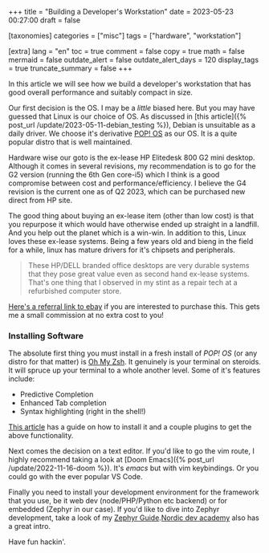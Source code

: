 +++
title = "Building a Developer's Workstation"
date = 2023-05-23 00:27:00
draft = false

[taxonomies]
categories = ["misc"]
tags = ["hardware", "workstation"]

[extra]
lang = "en"
toc = true
comment = false
copy = true
math = false
mermaid = false
outdate_alert = false
outdate_alert_days = 120
display_tags = true
truncate_summary = false
+++

In this article we will see how we build a developer's workstation that has good overall performance and suitably compact in size.

Our first decision is the OS. I may be a *little* biased here. But you may have guessed that Linux is our choice of OS. As discussed in [this article]({% post_url /update/2023-05-11-debian_testing %}), Debian is unsuitable as a daily driver. We choose it's derivative [POP! OS](https://system76.com/pop) as our OS. It is a quite popular distro that is well maintained.

Hardware wise our goto is the ex-lease HP Elitedesk 800 G2 mini desktop. Although it comes in several revisions, my recommendation is to go for the G2 version (running the 6th Gen core-i5) which I think is a good compromise between cost and performance/efficiency. I believe the G4 revision is the current one as of Q2 2023, which can be purchased new direct from HP site.

The good thing about buying an ex-lease item (other than low cost) is that you repurpose it which would have otherwise ended up straight in a landfill. And you help out the planet which is a win-win. In addition to this, Linux loves these ex-lease systems. Being a few years old and bieng in the field for a while, linux has mature drivers for it's chipsets and peripherals.

> These HP/DELL branded office desktops are very durable systems that they pose great value even as second hand ex-lease systems. That's one thing that I observed in my stint as a repair tech at a refurbished computer store.

[Here's a referral link to ebay](https://www.ebay.com/sch/i.html?_nkw=hp+elitedesk+800+g2+mini+desktop&_sacat=171957&mkcid=1&mkrid=711-53200-19255-0&siteid=0&campid=5338988127&customid=g2mini&toolid=10001&mkevt=1) if you are interested to purchase this. This gets me a small commission at no extra cost to you!

### Installing Software


The absolute first thing you must install in a fresh install of *POP! OS* (or any distro for that matter) is [Oh My Zsh](https://ohmyz.sh/). It genuinely is your terminal on steroids. It will spruce up your terminal to a whole another level. Some of it's features include:

- Predictive Completion
- Enhanced Tab completion
- Syntax highlighting (right in the shell!)

[This article](https://dev.to/kumareth/a-beginner-s-guide-for-setting-up-autocomplete-on-ohmyzsh-hyper-with-plugins-themes-47f2) has a guide on how to install it and a couple plugins to get the above functionality.

Next comes the decision on a text editor. If you'd like to go the vim route, I highly recommend taking a look at [Doom Emacs]({% post_url /update/2022-11-16-doom %}). It's *emacs* but with vim keybindings. Or you could go with the ever popular VS Code.

Finally you need to install your development environment for the framework that you use, be it web dev (node/PHP/Python etc backend) or for embedded (Zephyr in our case). If you'd like to dive into Zephyr development, take a look of my [Zephyr Guide](https://simplycreate.online/zephyr-guide/).[Nordic dev academy](https://academy.nordicsemi.com/courses/nrf-connect-sdk-fundamentals/) also has a great intro.

Have fun hackin'.
